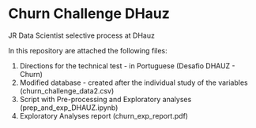 # Churn Challenge DHauz

JR Data Scientist selective process at DHauz

In this repository are attached the following files:
1) Directions for the technical test - in Portuguese (Desafio DHAUZ - Churn)
2) Modified database - created after the individual study of the variables (churn_challenge_data2.csv)
3) Script with Pre-processing and Exploratory analyses (prep_and_exp_DHAUZ.ipynb)
4) Exploratory Analyses report (churn_exp_report.pdf) 
